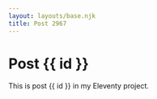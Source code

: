 ```yaml
---
layout: layouts/base.njk
title: Post 2967
---
```


# Post {{ id }}

This is post {{ id }} in my Eleventy project.
